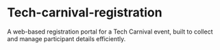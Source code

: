 # Tech-carnival-registration
A web-based registration portal for a Tech Carnival event, built to collect and manage participant details efficiently.
